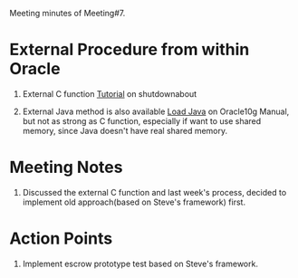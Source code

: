 Meeting minutes of Meeting#7.

# External Procedure from within Oracle #
1. External C function [Tutorial](http://www.shutdownabort.com/quickguides/c_extproc.php) on shutdownabout

2. External Java method is also available [Load Java](http://download.oracle.com/docs/cd/B14117_01/appdev.101/b10795/adfns_ex.htm#1006327) on Oracle10g Manual, but not as strong as C function, especially if want to use shared memory, since Java doesn't have real shared memory.


# Meeting Notes #
1. Discussed the external C function and last week's process, decided to implement old approach(based on Steve's framework) first.

# Action Points #
1. Implement escrow prototype test based on Steve's framework.